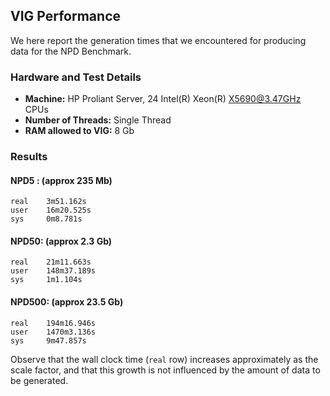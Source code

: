 VIG Performance
---

We here report the generation times that we encountered for producing data for the NPD Benchmark. 

### Hardware and Test Details

* **Machine:** HP Proliant Server, 24 Intel(R) Xeon(R) X5690@3.47GHz CPUs
* **Number of Threads:** Single Thread
* **RAM allowed to VIG:** 8 Gb

### Results

#### NPD5 : (approx 235 Mb)

~~~
real    3m51.162s
user    16m20.525s
sys     0m8.781s
~~~

#### NPD50: (approx 2.3 Gb)

~~~
real    21m11.663s
user    148m37.189s
sys     1m1.104s
~~~

#### NPD500: (approx 23.5 Gb)

~~~
real    194m16.946s
user    1470m3.136s
sys     9m47.857s
~~~

Observe that the wall clock time (`real` row) increases approximately as the scale factor, and that this growth is not influenced by the amount of data to be generated. 
